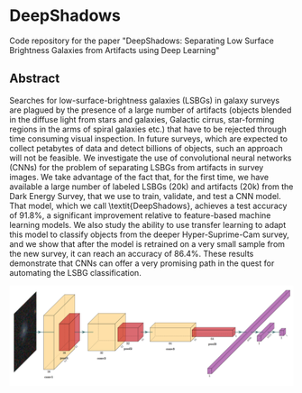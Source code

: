 # DeepShadows
Code repository for the paper "DeepShadows: Separating Low Surface Brightness Galaxies from Artifacts using Deep Learning"

## Abstract 

Searches for low-surface-brightness galaxies (LSBGs) in galaxy surveys are plagued by the presence of a large number of artifacts (objects blended in the diffuse light from stars and galaxies, Galactic cirrus, star-forming regions in the arms of spiral galaxies etc.) that have to be rejected through time consuming visual inspection. In future surveys, which are expected to collect petabytes of data and detect billions of objects, such an approach will not be feasible. We investigate the use of convolutional neural networks (CNNs) for the problem of separating LSBGs from artifacts in survey images. We take advantage of the fact that, for the first time, we have available a large number of labeled LSBGs (20k) and artifacts (20k) from the Dark Energy Survey, that we use to train, validate, and test a CNN model. That model, which we call \textit{DeepShadows}, achieves a test accuracy of $91.8 \%$, a significant improvement relative to feature-based machine learning models. We also study the ability to use transfer learning to adapt this model to classify objects from the deeper Hyper-Suprime-Cam survey, and we show that after the model is retrained on a very small sample from the new survey, it can reach an accuracy of $86.4\%$. These results demonstrate that CNNs can offer a very promising path in the quest for automating the LSBG classification.


![Architecture of DeepShadows](DeepShadows.png)
